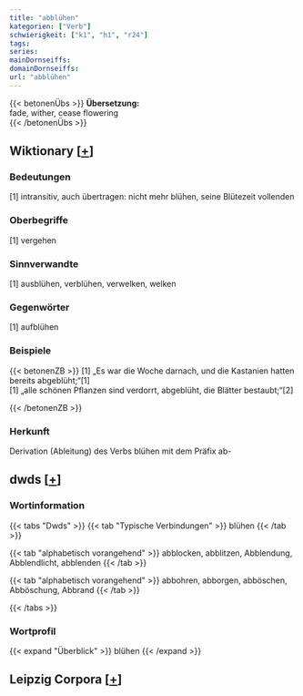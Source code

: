 ```yaml
---
title: "abblühen"
kategorien: ["Verb"]
schwierigkeit: ["k1", "h1", "r24"]
tags:
series:
mainDornseiffs:
domainDornseiffs:
url: "abblühen"
---
```


{{< betonenÜbs >}}
**Übersetzung:**  
fade, wither, cease flowering  
{{< /betonenÜbs >}}

## Wiktionary [[+](https://de.wiktionary.org/wiki/abblühen)]

### Bedeutungen
[1] intransitiv, auch übertragen: nicht mehr blühen, seine Blütezeit vollenden  

### Oberbegriffe
[1] vergehen  

### Sinnverwandte
[1] ausblühen, verblühen, verwelken, welken  

### Gegenwörter
[1] aufblühen  

### Beispiele
{{< betonenZB >}}
[1] „Es war die Woche darnach, und die Kastanien hatten bereits abgeblüht;“[1]  
[1] „alle schönen Pflanzen sind verdorrt, abgeblüht, die Blätter bestaubt;“[2]  

{{< /betonenZB >}}
### Herkunft
Derivation (Ableitung) des Verbs blühen mit dem Präfix ab-  



## dwds [[+](https://www.dwds.de/wb/abblühen)]

### Wortinformation
{{< tabs "Dwds" >}}
{{< tab "Typische Verbindungen" >}}
blühen
{{< /tab >}}

{{< tab "alphabetisch vorangehend" >}}
abblocken, abblitzen, Abblendung, Abblendlicht, abblenden
{{< /tab >}}

{{< tab "alphabetisch vorangehend" >}}
abbohren, abborgen, abböschen, Abböschung, Abbrand
{{< /tab >}}

{{< /tabs >}}

### Wortprofil
{{< expand "Überblick" >}} blühen {{< /expand >}}

## Leipzig Corpora [[+](https://corpora.uni-leipzig.de/en/res?word=abblühen&corpusId=deu_newscrawl-public_2018)]

